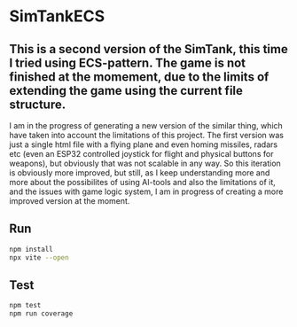 # SimTankECS

## This is a second version of the SimTank, this time I tried using ECS-pattern. The game is not finished at the momement, due to the limits of extending the game using the current file structure. 
I am in the progress of generating a new version of the similar thing, which have taken into account the limitations of this project.
The first version was just a single html file with a flying plane and even homing missiles, radars etc (even an ESP32 controlled joystick for flight and physical buttons for weapons), but obviously that was not scalable in any way.
So this iteration is obviously more improved, but still, as I keep understanding more and more about the possibilites of using AI-tools and also the limitations of it, and the issues with game logic system, I am in progress of creating a more improved version at the moment.

## Run
```bash
npm install
npx vite --open
```

## Test
```bash
npm test
npm run coverage
```
